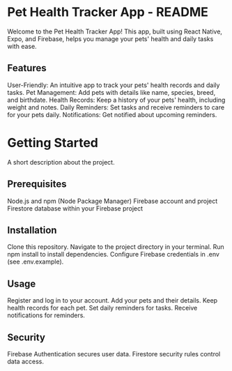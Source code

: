 # Pet Health Tracker App - README

Welcome to the Pet Health Tracker App! This app, built using React Native, Expo, and Firebase, helps you manage your pets' health and daily tasks with ease.

## Features

User-Friendly: An intuitive app to track your pets' health records and daily tasks.
Pet Management: Add pets with details like name, species, breed, and birthdate.
Health Records: Keep a history of your pets' health, including weight and notes.
Daily Reminders: Set tasks and receive reminders to care for your pets daily.
Notifications: Get notified about upcoming reminders.
# Getting Started
A short description about the project.
## Prerequisites
Node.js and npm (Node Package Manager)
Firebase account and project
Firestore database within your Firebase project

## Installation
Clone this repository.
Navigate to the project directory in your terminal.
Run npm install to install dependencies.
Configure Firebase credentials in .env (see .env.example).

## Usage

Register and log in to your account.
Add your pets and their details.
Keep health records for each pet.
Set daily reminders for tasks.
Receive notifications for reminders.

## Security

Firebase Authentication secures user data.
Firestore security rules control data access.
